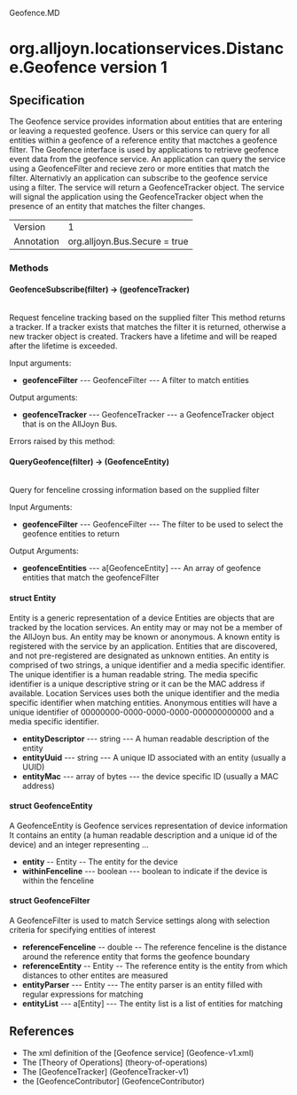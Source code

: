 Geofence.MD

# org.alljoyn.locationservices.Distance.Geofence version 1
## Specification
The Geofence service provides information about entities that are entering or leaving a requested geofence. 
Users or this service can query for all entities within a geofence of a reference entity that mactches a geofence filter. 
The Geofence interface is used by applications to retrieve geofence event data from the geofence service.
An application can query the service using a GeofenceFilter and recieve zero or more entities that
match the filter. Alternativly an application can subscribe to the geofence service using a filter. 
The service will return a GeofenceTracker object.
The service will signal the application using the GeofenceTracker object when the presence of an 
entity that matches the filter changes.

 

|                       |                                                                       |
|-----------------------|-----------------------------------------------------------------------|
| Version               | 1                                                                     |
| Annotation            | org.alljoyn.Bus.Secure = true                                         |


### Methods

#### GeofenceSubscribe(filter) -> (geofenceTracker)

|                       |                                             |
|-----------------------|---------------------------------------------|


Request fenceline tracking based on the supplied filter
This method returns a tracker. 
If a tracker exists that matches the filter it is returned,
otherwise a new tracker object is created.
Trackers have a lifetime and will be reaped after the lifetime is exceeded.

Input arguments:

  * **geofenceFilter** --- GeofenceFilter --- A filter to match entities
  

Output arguments:

  * **geofenceTracker** --- GeofenceTracker --- a GeofenceTracker object that is on the AllJoyn Bus.

Errors raised by this method:

#### QueryGeofence(filter) -> (GeofenceEntity)
|                       |                                             |
|-----------------------|---------------------------------------------|

Query for fenceline crossing information based on the supplied filter

Input Arguments:

* **geofenceFilter** --- GeofenceFilter --- The filter to be used to select the geofence entities to return 

Output Arguments:

* **geofenceEntities** --- a[GeofenceEntity] --- An array of geofence entities that match the geofenceFilter

#### struct Entity

Entity is a generic representation of a device
Entities are objects that are tracked by the location services.
An entity may or may not be a member of the AllJoyn bus. 
An entity may be known or anonymous. 
A known entity is registered with the service by an application. 
Entities that are discovered, and not pre-registered are designated as unknown entities.
An entity is comprised of two strings, a unique identifier and a media specific identifier. 
The unique identifier is a human readable string.
The media specific identifier is a unique descriptive string or it can be the MAC address if available. 
Location Services uses both the unique identifier and the media specific identifier when matching 
entities. Anonymous entities will have a unique identifier of 00000000-0000-0000-0000-000000000000
and a media specific identifier.

  * **entityDescriptor** --- string --- A human readable description of the entity
  * **entityUuid** --- string --- A unique ID associated with an entity (usually a UUID)
  * **entityMac** --- array of bytes --- the device specific ID (usually a MAC address)
 
#### struct GeofenceEntity

A GeofenceEntity is Geofence services representation of device information 
It contains an entity (a human readable description and a unique id of the device) and an integer
representing ... 

  * **entity** -- Entity -- The entity for the device
  * **withinFenceline** --- boolean --- boolean to indicate if the device is within the fenceline

#### struct GeofenceFilter

A GeofenceFilter is used to match Service settings along with selection criteria for specifying entities of interest

  * **referenceFenceline** -- double -- The reference fenceline is the distance around the reference entity that forms the geofence boundary
  * **referenceEntity** -- Entity -- The reference entity is the entity from which distances to other entites are measured
  * **entityParser** --- Entity --- The entity parser is an entity filled with regular expressions for matching
  * **entityList** --- a[Entity] --- The entity list is a list of entities for matching

## References

  * The xml definition of the [Geofence service] (Geofence-v1.xml)
  * The [Theory of Operations] (theory-of-operations)
  * The [GeofenceTracker] (GeofenceTracker-v1)
  * the [GeofenceContributor] (GeofenceContributor)
